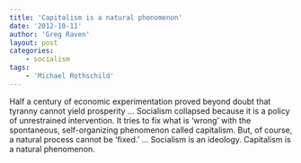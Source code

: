 ```yaml
---
title: 'Capitalism is a natural phenomenon'
date: '2012-10-11'
author: 'Greg Raven'
layout: post
categories:
    - socialism
tags:
    - 'Michael Rothschild'
---
```


Half a century of economic experimentation proved beyond doubt that tyranny cannot yield prosperity … Socialism collapsed because it is a policy of unrestrained intervention. It tries to fix what is ‘wrong’ with the spontaneous, self-organizing phenomenon called capitalism. But, of course, a natural process cannot be ‘fixed.’ … Socialism is an ideology. Capitalism is a natural phenomenon.